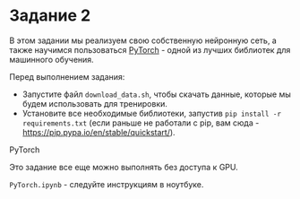 # Задание 2

В этом задании мы реализуем свою собственную нейронную сеть, а также научимся пользоваться [PyTorch](https://pytorch.org/) - одной из лучших библиотек для машинного обучения.

Перед выполнением задания:
- Запустите файл `download_data.sh`, чтобы скачать данные, которые мы будем использовать для тренировки.
- Установите все необходимые библиотеки, запустив `pip install -r requirements.txt` (если раньше не работали с pip, вам сюда - https://pip.pypa.io/en/stable/quickstart/).

PyTorch

Это задание все еще можно выполнять без доступа к GPU.

`PyTorch.ipynb` - следуйте инструкциям в ноутбуке.

